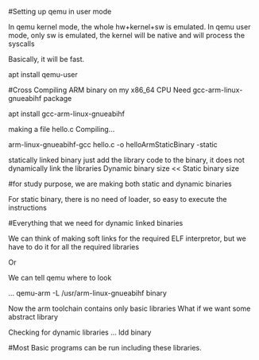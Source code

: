 #Setting up qemu in user mode

In qemu kernel mode, the whole hw+kernel+sw is emulated.
In qemu user mode, only sw is emulated, the kernel will be native and will process the syscalls

Basically, it will be fast.

apt install qemu-user


#Cross Compiling ARM binary on my x86_64 CPU
Need gcc-arm-linux-gnueabihf package

apt install gcc-arm-linux-gnueabihf

making a file hello.c
Compiling...

arm-linux-gnueabihf-gcc hello.c -o helloArmStaticBinary -static

statically linked binary just add the library code to the binary,
it does not dynamically link the libraries
Dynamic binary size << Static binary size


#for study purpose, we are making both static and dynamic binaries

For static binary, there is no need of loader, so easy to execute the instructions

#Everything that we need for dynamic linked binaries

We can think of making soft links for the required ELF interpretor, but we have to do it for all the required libraries

Or

We can tell qemu where to look

... qemu-arm -L /usr/arm-linux-gnueabihf binary

Now the arm toolchain contains only basic libraries
What if we want some abstract library

Checking for dynamic libraries
... ldd binary

#Most Basic programs can be run including these libraries.

